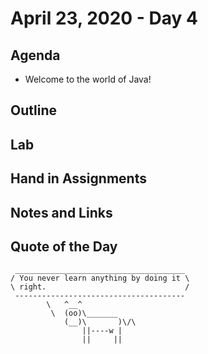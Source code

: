 # April 23, 2020 - Day 4

## Agenda

- Welcome to the world of Java! 

## Outline

## Lab


## Hand in Assignments


## Notes and Links




## Quote of the Day 

```
 ______________________________________
/ You never learn anything by doing it \
\ right.                               /
 --------------------------------------
        \   ^__^
         \  (oo)\_______
            (__)\       )\/\
                ||----w |
                ||     ||

```
